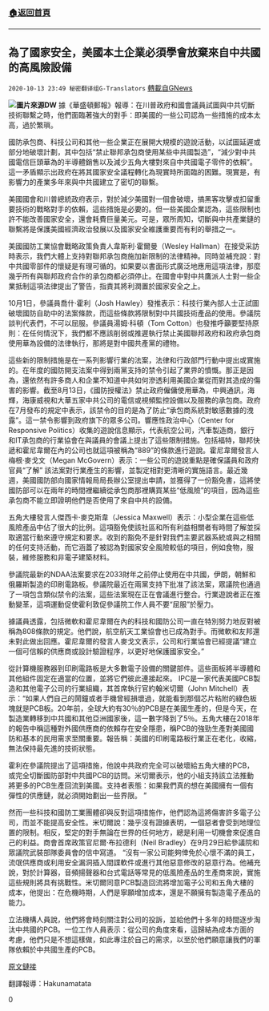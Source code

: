 ###  [:house:返回首頁](https://github.com/ourhimalayas/txt)
---

## 為了國家安全，美國本土企業必須學會放棄來自中共國的高風險設備
`2020-10-13 23:49 秘密翻译组G-Translators` [轉載自GNews](https://gnews.org/zh-hant/422838/)

![]()![](https://s3.amazonaws.com/gnews-media-offload/wp-content/uploads/2020/10/13230543/1-91.png)**圖片來源DW**
據《華盛頓郵報》報導：在川普政府和國會議員試圖與中共切斷技術聯繫之時，他們面臨著強大的對手：即美國的一些公司認為一些措施的成本太高，過於繁瑣。

國防承包商、科技公司和其他一些企業正在展開大規模的遊說活動，以試圖延遲或部分地破壞計劃，其中包括“禁止聯邦承包商使用某些中共國製造”，“減少對中共國電信巨頭華為的半導體銷售以及減少五角大樓對來自中共國電子零件的依賴”。這一矛盾顯示出政府在將其國家安全議程轉化為現實時所面臨的困難。現實是，有影響力的產業多年來與中共國建立了密切的聯繫。

美國國會和川普總統政府表示，對於減少美國對一個會破壞，搞黑客攻擊或扣留重要技術的戰略對手的依賴，這些措施是必要的。但一些美國企業認為，這些限制也許不能改善國家安全，還會耗費巨量美元。可是，眾所周知，切斷與中共產業鏈的聯繫將是保護美國經濟政治發展以及國家安全維護重要而有利的舉措之一。

美國國防工業協會戰略政策負責人韋斯利·霍爾曼（Wesley Hallman）在接受采訪時表示，我們大體上支持對聯邦承包商施加新限制的法律精神。同時並補充說：對中共國零部件的懷疑是有理可循的。如果要以書面形式廣泛地應用這項法律，那麼幾乎所有與聯邦政府合作的承包商都必須停止。在國會中對中共鷹派人士對一些企業抵制這項法律提出了警告，指責其將利潤置於國家安全之上。

10月1日，參議員喬什·霍利（Josh Hawley）發推表示：科技行業內部人士正試圖破壞國防自助中的法案條款，而這些條款將限制對中共國技術產品的使用。參議院談判代表們，不可以屈服。參議員湯姆·科頓（Tom Cotton）也發推呼籲要堅持原則：在任何情況下，我們都不應該削弱或推遲執行禁止美國聯邦政府和政府承包商使用華為設備的法律執行，那將是對中國共產黨的禮物。

這些新的限制措施是在一系列影響行業的法案，法律和行政部門行動中提出或實施的。在年度的國防開支法案中得到兩黨支持的禁令引起了業界的憤慨。那正是因為，還依然有許多商人和企業不知道中共如何滲透利用美國企業從而對其造成的傷害的影響。截至8月13日，《國防授權法》禁止政府僱傭使用華為，中興通訊，海輝，海康威視和大華五家中共公司的電信或視頻監控設備以及服務的承包商。政府在7月發布的規定中表示，該禁令的目的是為了防止“承包商系統對敏感數據的洩露”。這一禁令影響到政府旗下的眾多公司。響應性政治中心（Center for Responsive Politics）收集的遊說信息顯示，代表航空公司，汽車製造商，銀行和IT承包商的行業協會在與議員的會議上提出了這些限制措施。包括福特，聯邦快遞和霍尼韋爾在內的公司也就這項被稱為“889”的條款進行遊說。霍尼韋爾發言人梅根·麥戈文（Megan McGovern）表示：一些公司的遊說重點是確保議員和政府官員“了解” 該法案對行業產生的影響，並製定相對更清晰的實施語言。最近幾週，美國國防部向國家情報局局長辦公室提出申請，並獲得了一份豁免書，這將使國防部可以在兩年的時間裡繼續從承包商那裡購買某些“低風險”的項目，因為這些承包商不能立即證明他們是否使用了來自中共的設備。

五角大樓發言人傑西卡·麥克斯韋（Jessica Maxwell）表示：小型企業在這些低風險產品中佔了很大的比例。這項豁免使該社區和所有利益相關者有時間了解並採取適當行動來遵守規定和要求。收到的豁免不是針對我們主要武器系統或與之相關的任何支持活動，而它涵蓋了被認為對國家安全風險較低的項目，例如食物，服裝，維修服務和非電子建築材料。

參議院最新的NDAA法案要求在2033財年之前停止使用在中共國，伊朗，朝鮮和俄羅斯製造的印刷電路板。參議院最近在兩黨支持下批准了該法案，眾議院也通過了一項包含類似禁令的法案，這些法案現在正在會議進行整合。行業遊說者正在推動變革，這項運動促使霍利敦促參議院工作人員不要“屈服”於壓力。

據議員透露，包括微軟和霍尼韋爾在內的科技和國防公司一直在特別努力地反對被稱為808條款的規定。他們說，航空航天工業協會也已成為對手。而微軟和友邦還未對此做出回應。霍尼韋爾的發言人麥戈文表示，公司和行業協會已經提議“建立一個可信賴的供應商或設計驗證程序，以更好地保護國家安全。”

從計算機服務器到印刷電路板是大多數電子設備的關鍵部件。這些面板將半導體和其他組件固定在適當的位置，並將它們彼此連接起來。 IPC是一家代表美國PCB製造和其他電子公司的行業組織，其首席執行官約翰米切爾（John Mitchell）表示：“如果人們自己的鬧鐘或者手機曾經損壞過，就能看到那個芯片粘附的綠色板塊就是PCB板。20年前，全球大約有30％的PCB是在美國生產的，但是今天，在製造業轉移到中共國和其他亞洲國家後，這一數字降到了5％。五角大樓在2018年的報告中稱這種對外國供應商的依賴存在安全隱患，稱PCB的強勁生產對美國國防和基本的民用需求至關重要。報告稱：美國的印刷電路板行業正在老化，收縮，無法保持最先進的技術狀態。

霍利在參議院提出了這項措施，他說中共政府完全可以破壞給五角大樓的PCB，或完全切斷國防部對中共國PCB的訪問。米切爾表示，他的小組支持該立法推動將更多的PCB生產回流到美國。支持者表態：如果我們真的想在美國擁有一個有彈性的供應鏈，就必須開始劃出一些界限。 ”

然而一些科技和國防工業團體卻與反對這項措施作，他們認為這將傷害許多電子公司，而並不能提高安全性。米切爾說：幾乎沒有證據表明，一個惡者會受到地理位置的限制。相反，堅定的對手無論在世界的任何地方，總是利用一切機會來促進自己的利益。商會首席政策官尼爾·布拉德利（Neil Bradley）在9月29日給參議院和眾議院武裝部隊委員會的信中寫道。 “沒有一家公司能夠倖免於心懷不滿的員工，流氓供應商或利用安全漏洞插入間諜軟件或進行其他惡意修改的惡意行為。他補充說，對於計算器，音頻揚聲器和台式電話等常見的低風險產品的生產商來說，實施這些規則將具有挑戰性。米切爾同意PCB製造回流將增加電子公司和五角大樓的成本，他提出：在危機時期，人們是寧願增加成本，還是不願擁有製造電子產品的能力。

立法機構人員說，他們將會時刻關注對公司的投訴，並給他們十多年的時間逐步淘汰中共國的PCB。一位工作人員表示：從公司的角度來看，這歸結為成本方面的考慮，他們只是不想這樣做，如此專注於自己的需求，以至於他們願意讓我們的軍隊依賴於中共國生產的PCB。

[原文鏈接](https://www.washingtonpost.com/technology/2020/10/12/us-companies-oppose-china-trade-ban/)

翻譯報導：Hakunamatata

0
